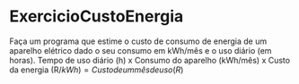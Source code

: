 # ExercicioCustoEnergia
Faça um programa que estime o custo de consumo de energia de um aparelho elétrico dado o seu consumo em kWh/mês e o uso diário (em horas).  Tempo de uso diário (h) x Consumo do aparelho (kWh/mês) x Custo da energia (R$/kWh) = Custo de um mês de uso (R$)
